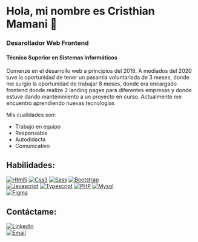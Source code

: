# Hola, mi nombre es Cristhian Mamani 👋
### Desarollador Web Frontend
#### Técnico Superior en Sistemas Informáticos
Comenze en el desarrollo web a principios del 2018. A mediados del 2020 tuve la oportunidad de tener un pasantia voluntariada de 3 meses, donde me surgio la oportunidad de trabajar 8 meses, donde era encargado frontend donde realize 2 landing pages para diferentes empresas y donde estuve dando mantenimiento a un proyecto en curso. Actualmente me encuentro aprendiendo nuevas tecnologias

Mis cualidades son: 
- Trabajo en equipo 
- Responsable
- Autodidacta
- Comunicativo

## Habilidades:
[![Html5](https://img.shields.io/badge/Html5-ef6526?style=for-the-badge&logo=html5&logoColor=white&labelColor=101010)]()
[![Css3](https://img.shields.io/badge/Css3-26A9DD?style=for-the-badge&logo=css3&logoColor=white&labelColor=101010)]()
[![Sass](https://img.shields.io/badge/Sass-CA6496?style=for-the-badge&logo=sass&logoColor=white&labelColor=101010)]()
[![Bootstrap](https://img.shields.io/badge/Bootstrap-7B0FF8?style=for-the-badge&logo=bootstrap&logoColor=white&labelColor=101010)]()
</br>
[![Javascript](https://img.shields.io/badge/Javascript-EFDA4D?style=for-the-badge&logo=javascript&logoColor=white&labelColor=101010)]()
[![Typescript](https://img.shields.io/badge/Typescript-3077C5?style=for-the-badge&logo=typescript&logoColor=white&labelColor=101010)]()
[![PHP](https://img.shields.io/badge/PHP-757AB2?style=for-the-badge&logo=php&logoColor=white&labelColor=101010)]()
[![Mysql](https://img.shields.io/badge/Myql-DA830D?style=for-the-badge&logo=mysql&logoColor=white&labelColor=101010)]()
</br>
[![Figma](https://img.shields.io/badge/Figma-A057FE?style=for-the-badge&logo=figma&logoColor=white&labelColor=101010)]()

## Contáctame:

[![LinkedIn](https://img.shields.io/badge/LinkedIn-015987?style=for-the-badge&logo=linkedin&logoColor=white&labelColor=101010)](https://www.linkedin.com/in/cristhian-mamani-murillo-3226a9204/)
</br>
[![Email](https://img.shields.io/badge/Gmail-E25A4C?style=for-the-badge&logo=gmail&logoColor=white&labelColor=101010)](mailto:cmm14012000@gmail.com)

